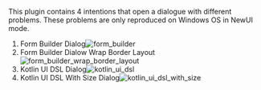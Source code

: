 This plugin contains 4 intentions that open a dialogue with different problems. These problems are only reproduced on Windows OS in NewUI mode.
1. Form Builder Dialog![form_builder](https://github.com/nikitusik/windows-newui-problems/assets/52711686/946ad460-f2f3-4267-94f6-160e0865b6b9)
2. Form Builder Dialow Wrap Border Layout![form_builder_wrap_border_layout](https://github.com/nikitusik/windows-newui-problems/assets/52711686/823b5d88-89ff-4823-808f-4e4fcb650e25)
3. Kotlin UI DSL Dialog![kotlin_ui_dsl](https://github.com/nikitusik/windows-newui-problems/assets/52711686/96e3d752-e847-49ec-9c4e-31537e8f8ffa)
4. Kotlin UI DSL With Size Dialog![kotlin_ui_dsl_with_size](https://github.com/nikitusik/windows-newui-problems/assets/52711686/82dc8257-f219-44d2-8dda-3d1a32701825)
